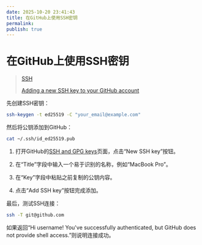 ```yaml
---
date: 2025-10-20 23:41:43
title: 在GitHub上使用SSH密钥
permalink: 
publish: true
---
```


# 在GitHub上使用SSH密钥

> [SSH](../tools/ssh.md)
>
> [Adding a new SSH key to your GitHub account](https://docs.github.com/en/authentication/connecting-to-github-with-ssh/adding-a-new-ssh-key-to-your-github-account)

先创建SSH密钥：
```bash
ssh-keygen -t ed25519 -C "your_email@example.com"
```

然后将公钥添加到GitHub：

```bash
cat ~/.ssh/id_ed25519.pub
```

1. 打开GitHub的[SSH and GPG keys](https://github.com/settings/ssh/new)页面，点击“New SSH key”按钮。

2. 在“Title”字段中输入一个易于识别的名称，例如“MacBook Pro”。

3. 在“Key”字段中粘贴之前复制的公钥内容。

4. 点击“Add SSH key”按钮完成添加。

最后，测试SSH连接：
```bash
ssh -T git@github.com
```

如果返回“Hi username! You've successfully authenticated, but GitHub does not provide shell access.”则说明连接成功。

